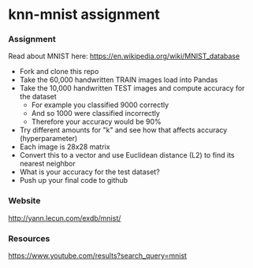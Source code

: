 # knn-mnist assignment

### Assignment

Read about MNIST here: https://en.wikipedia.org/wiki/MNIST_database

- Fork and clone this repo
- Take the 60,000 handwritten TRAIN images load into Pandas
- Take the 10,000 handwritten TEST images and compute accuracy for the dataset
  - For example you classified 9000 correctly
  - And so 1000 were classified incorrectly
  - Therefore your accuracy would be 90%
- Try different amounts for "k" and see how that affects accuracy (hyperparameter)
- Each image is 28x28 matrix
- Convert this to a vector and use Euclidean distance (L2) to find its nearest neighbor
- What is your accuracy for the test dataset?
- Push up your final code to github

### Website

http://yann.lecun.com/exdb/mnist/

### Resources

https://www.youtube.com/results?search_query=mnist
